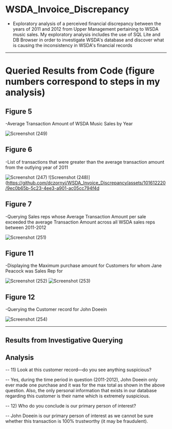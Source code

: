 # WSDA_Invoice_Discrepancy
- Exploratory analysis of a perceived financial discrepancy between the years of 2011 and 2012 from Upper Management pertaining to WSDA music sales. My exploratory analysis
  includes the use of SQL Lite and DB Browser in order to investigate WSDA's database and discover what is causing the inconsistency in WSDA's financial records


-----------------------------------------------------------------------------------------------------------------------------------------------------------------------------


# Queried Results from Code (figure numbers correspond to steps in my analysis)

## Figure 5
-Average Transaction Amount of WSDA Music Sales by Year

![Screenshot (249)](https://github.com/dczornyj/WSDA_Invoice_Discrepancy/assets/101612220/10faa285-9279-4f29-b892-ee53fb4bd0e8)




## Figure 6
-List of transactions that were greater than the average transaction amount from the outlying year of 2011

![Screenshot (247)](https://github.com/dczornyj/WSDA_Invoice_Discrepancy/assets/101612220/f0cbe1fe-60f7-4ee3-8e47-2b114316c0a6)
![Screenshot (248)](https://github.com/dczornyj/WSDA_Invoice_Discrepancy/assets/101612220/9ec0b65b-5c23-4ee3-a901-ac05cc794f4d




## Figure 7
-Querying Sales reps whose Average Transaction Amount per sale exceeded the average Transaction Amount across all WSDA sales reps between 2011-2012

![Screenshot (251)](https://github.com/dczornyj/WSDA_Invoice_Discrepancy/assets/101612220/2480c589-9bfe-453d-8faf-2f9366a40f75)




## Figure 11
-Displaying the Maximum purchase amount for Customers for whom Jane Peacock was Sales Rep for


![Screenshot (252)](https://github.com/dczornyj/WSDA_Invoice_Discrepancy/assets/101612220/724bb678-086d-4d4f-81c6-7f1b5e2fbdda)
![Screenshot (253)](https://github.com/dczornyj/WSDA_Invoice_Discrepancy/assets/101612220/98c3805b-ebfe-4181-8a98-088a69b3e32d)

## Figure 12
-Querying the Customer record for John Doeein


![Screenshot (254)](https://github.com/dczornyj/WSDA_Invoice_Discrepancy/assets/101612220/4947e899-7e71-41f3-886f-4cf80f1bd5d0)



-----------------------------------------------------------------------------------------------------------------------------------------------------------------------------


## Results from Investigative Querying

















## Analysis


-- 11)  Look at this customer record—do you see anything suspicious? 

-- Yes, during the time period in question (2011-2012), John Doeein only ever made one purchase and it was for the max total as shown in the above question. Also, the only personal information that exists in our database regarding this customer is their name which is extremely suspicious.


-- 12)  Who do you conclude is our primary person of interest?

-- John Doeein is our primary person of interest as we cannot be sure whether this transaction is 100% trustworthy (it may be fraudulent). 
